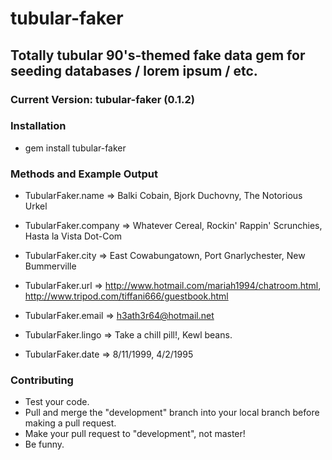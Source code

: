 # tubular-faker 
## Totally tubular 90's-themed fake data gem for seeding databases / lorem ipsum / etc.
### Current Version: tubular-faker (0.1.2)

### Installation
* gem install tubular-faker

### Methods and Example Output

* TubularFaker.name => Balki Cobain, Bjork Duchovny, The Notorious Urkel

* TubularFaker.company => Whatever Cereal, Rockin' Rappin' Scrunchies, Hasta la Vista Dot-Com

* TubularFaker.city => East Cowabungatown, Port Gnarlychester,  New Bummerville

* TubularFaker.url => http://www.hotmail.com/mariah1994/chatroom.html, http://www.tripod.com/tiffani666/guestbook.html

* TubularFaker.email => h3ath3r64@hotmail.net

* TubularFaker.lingo => Take a chill pill!, Kewl beans.

* TubularFaker.date => 8/11/1999, 4/2/1995



### Contributing

* Test your code.
* Pull and merge the "development" branch into your local branch before making a pull request. 
* Make your pull request to "development", not master!
* Be funny.
